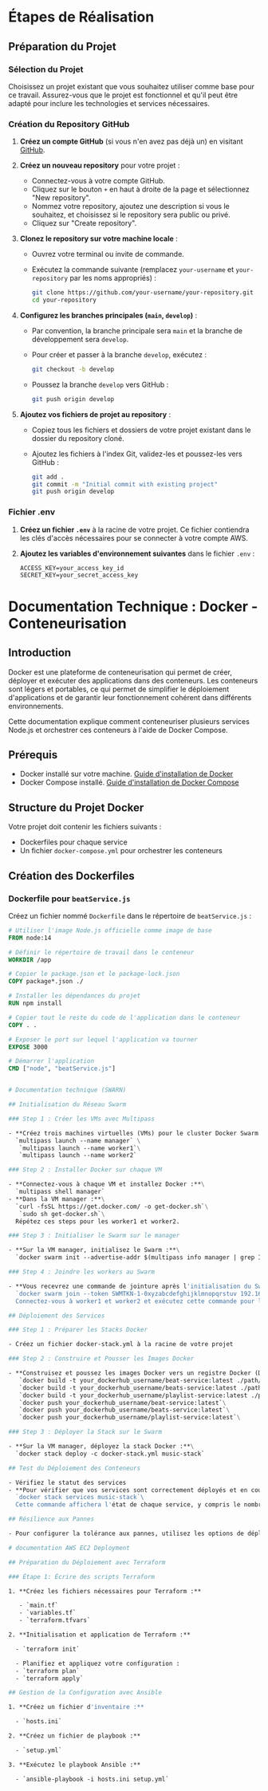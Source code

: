 # Étapes de Réalisation

## Préparation du Projet

### Sélection du Projet

Choisissez un projet existant que vous souhaitez utiliser comme base pour ce travail. Assurez-vous que le projet est fonctionnel et qu'il peut être adapté pour inclure les technologies et services nécessaires.

### Création du Repository GitHub

1. **Créez un compte GitHub** (si vous n'en avez pas déjà un) en visitant [GitHub](https://github.com/).

2. **Créez un nouveau repository** pour votre projet :
   - Connectez-vous à votre compte GitHub.
   - Cliquez sur le bouton `+` en haut à droite de la page et sélectionnez "New repository".
   - Nommez votre repository, ajoutez une description si vous le souhaitez, et choisissez si le repository sera public ou privé.
   - Cliquez sur "Create repository".

3. **Clonez le repository sur votre machine locale** :
   - Ouvrez votre terminal ou invite de commande.
   - Exécutez la commande suivante (remplacez `your-username` et `your-repository` par les noms appropriés) :

     ```sh
     git clone https://github.com/your-username/your-repository.git
     cd your-repository
     ```

4. **Configurez les branches principales (`main`, `develop`)** :
   - Par convention, la branche principale sera `main` et la branche de développement sera `develop`.
   - Pour créer et passer à la branche `develop`, exécutez :

     ```sh
     git checkout -b develop
     ```

   - Poussez la branche `develop` vers GitHub :

     ```sh
     git push origin develop
     ```

5. **Ajoutez vos fichiers de projet au repository** :
   - Copiez tous les fichiers et dossiers de votre projet existant dans le dossier du repository cloné.
   - Ajoutez les fichiers à l'index Git, validez-les et poussez-les vers GitHub :

     ```sh
     git add .
     git commit -m "Initial commit with existing project"
     git push origin develop
     ```

### Fichier .env

1. **Créez un fichier `.env`** à la racine de votre projet. Ce fichier contiendra les clés d'accès nécessaires pour se connecter à votre compte AWS.

2. **Ajoutez les variables d'environnement suivantes** dans le fichier `.env` :

   ```env
   ACCESS_KEY=your_access_key_id
   SECRET_KEY=your_secret_access_key

# Documentation Technique : Docker - Conteneurisation

## Introduction

Docker est une plateforme de conteneurisation qui permet de créer, déployer et exécuter des applications dans des conteneurs. Les conteneurs sont légers et portables, ce qui permet de simplifier le déploiement d'applications et de garantir leur fonctionnement cohérent dans différents environnements.

Cette documentation explique comment conteneuriser plusieurs services Node.js et orchestrer ces conteneurs à l'aide de Docker Compose.

## Prérequis

- Docker installé sur votre machine. [Guide d'installation de Docker](https://docs.docker.com/get-docker/)
- Docker Compose installé. [Guide d'installation de Docker Compose](https://docs.docker.com/compose/install/)

## Structure du Projet Docker

Votre projet doit contenir les fichiers suivants :

- Dockerfiles pour chaque service
- Un fichier `docker-compose.yml` pour orchestrer les conteneurs

## Création des Dockerfiles

### Dockerfile pour `beatService.js`

Créez un fichier nommé `Dockerfile` dans le répertoire de `beatService.js` :

```dockerfile
# Utiliser l'image Node.js officielle comme image de base
FROM node:14

# Définir le répertoire de travail dans le conteneur
WORKDIR /app

# Copier le package.json et le package-lock.json
COPY package*.json ./

# Installer les dépendances du projet
RUN npm install

# Copier tout le reste du code de l'application dans le conteneur
COPY . .

# Exposer le port sur lequel l'application va tourner
EXPOSE 3000

# Démarrer l'application
CMD ["node", "beatService.js"]


# Documentation technique (SWARN)

## Initialisation du Réseau Swarm

### Step 1 : Créer les VMs avec Multipass

- **Créez trois machines virtuelles (VMs) pour le cluster Docker Swarm :** \
  `multipass launch --name manager` \
   `multipass launch --name worker1`\
   `multipass launch --name worker2`

### Step 2 : Installer Docker sur chaque VM

- **Connectez-vous à chaque VM et installez Docker :**\
  `multipass shell manager`
- **Dans la VM manager :**\
  `curl -fsSL https://get.docker.com/ -o get-docker.sh`\
   `sudo sh get-docker.sh`\
  Répétez ces steps pour les worker1 et worker2.

### Step 3 : Initialiser le Swarm sur le manager

- **Sur la VM manager, initialisez le Swarm :**\
  `docker swarm init --advertise-addr $(multipass info manager | grep IPv4 | awk '{print $2}')`

### Step 4 : Joindre les workers au Swarm

- **Vous recevrez une commande de jointure après l'initialisation du Swarm, par exemple :**\
  `docker swarm join --token SWMTKN-1-0xyzabcdefghijklmnopqrstuv 192.168.64.3:2377`\
  Connectez-vous à worker1 et worker2 et exécutez cette commande pour les joindre au Swarm.

## Déploiement des Services

### Step 1 : Préparer les Stacks Docker

- Créez un fichier docker-stack.yml à la racine de votre projet

### Step 2 : Construire et Pousser les Images Docker

- **Construisez et poussez les images Docker vers un registre Docker (Docker Hub ou un registre privé) :**\
   `docker build -t your_dockerhub_username/beat-service:latest ./path/to/beatService`\
   `docker build -t your_dockerhub_username/beats-service:latest ./path/to/beatsService`\
   `docker build -t your_dockerhub_username/playlist-service:latest ./path/to/playlistService`\
   `docker push your_dockerhub_username/beat-service:latest`\
   `docker push your_dockerhub_username/beats-service:latest`\
   `docker push your_dockerhub_username/playlist-service:latest`\

### Step 3 : Déployer la Stack sur le Swarm

- **Sur la VM manager, déployez la stack Docker :**\
  `docker stack deploy -c docker-stack.yml music-stack`

## Test du Déploiement des Conteneurs

- Vérifiez le statut des services
- **Pour vérifier que vos services sont correctement déployés et en cours d'exécution, utilisez la commande suivante sur la VM manager :**\
  `docker stack services music-stack`\
  Cette commande affichera l'état de chaque service, y compris le nombre de réplicas en cours d'exécution.

## Résilience aux Pannes

- Pour configurer la tolérance aux pannes, utilisez les options de déploiement et de redémarrage dans le fichier docker-stack.yml, comme indiqué précédemment.

# documentation AWS EC2 Deployment

## Préparation du Déploiement avec Terraform

### Étape 1: Écrire des scripts Terraform

1. **Créez les fichiers nécessaires pour Terraform :**

   - `main.tf`
   - `variables.tf`
   - `terraform.tfvars`

2. **Initialisation et application de Terraform :**

  - `terraform init`

  - Planifiez et appliquez votre configuration :
  - `terraform plan`
  - `terraform apply`

## Gestion de la Configuration avec Ansible

1. **Créez un fichier d'inventaire :**

  - `hosts.ini`

2. **Créez un fichier de playbook :**

  - `setup.yml`

3. **Exécutez le playbook Ansible :**

  - `ansible-playbook -i hosts.ini setup.yml`



